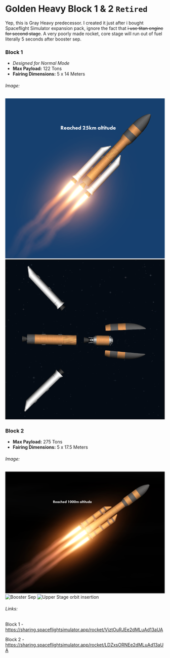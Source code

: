 # Golden Heavy Block 1 & 2 `Retired`

Yep, this is Gray Heavy predecessor. I created it just after i bought Spaceflight Simulator expansion pack, ignore the fact that ~~i use titan engine for second stage~~. A very poorly made rocket, core stage will run out of fuel literally 5 seconds after booster sep.

### Block 1
- *Designed for Normal Mode*
- **Max Payload:** 122 Tons
- **Fairing Dimensions:** 5 x 14 Meters

###### Image:

![B1 Ascent](../../assets/Screenshot_20241201_145229.png)
![Stage preview](../../assets/Screenshot_20241201_145511.png)

### Block 2
- **Max Payload:** 275 Tons
- **Fairing Dimensions:** 5 x 17.5 Meters

###### Image:

![B2 Ascent](../../assets/Screenshot_20241201_152524.png)
![Booster Sep](../../Screenshot_20241201_152749.png)
![Upper Stage orbit insertion](../../Screenshot_20241201_152927.png)

###### Links:
Block 1 - https://sharing.spaceflightsimulator.app/rocket/VjztOuRJEe2dMLuAd13aUA

Block 2 - https://sharing.spaceflightsimulator.app/rocket/LDZxsORNEe2dMLuAd13aUA
